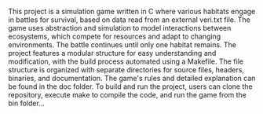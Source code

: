 This project is a simulation game written in C where various habitats engage in battles for survival, based on data read from an external veri.txt file. The game uses abstraction and simulation to model interactions between ecosystems, which compete for resources and adapt to changing environments. The battle continues until only one habitat remains. The project features a modular structure for easy understanding and modification, with the build process automated using a Makefile. The file structure is organized with separate directories for source files, headers, binaries, and documentation. The game's rules and detailed explanation can be found in the doc folder. To build and run the project, users can clone the repository, execute make to compile the code, and run the game from the bin folder...
